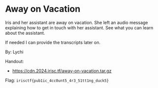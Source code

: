 # Away on Vacation

Iris and her assistant are away on vacation. She left an audio message explaining how to get in touch with her assistant. See what you can learn about the assistant.

If needed I can provide the transcripts later on.

By: Lychi

Handout:
- https://cdn.2024.irisc.tf/away-on-vacation.tar.gz

Flag: `irisctf{pub1ic_4cc0unt5_4r3_51tt1ng_duck5}`
